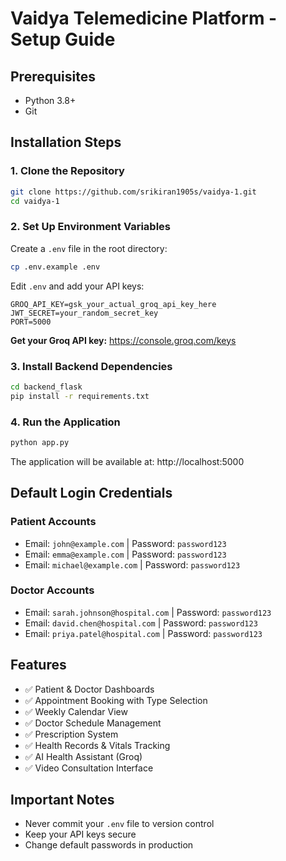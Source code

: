# Vaidya Telemedicine Platform - Setup Guide

## Prerequisites
- Python 3.8+
- Git

## Installation Steps

### 1. Clone the Repository
```bash
git clone https://github.com/srikiran1905s/vaidya-1.git
cd vaidya-1
```

### 2. Set Up Environment Variables
Create a `.env` file in the root directory:
```bash
cp .env.example .env
```

Edit `.env` and add your API keys:
```
GROQ_API_KEY=gsk_your_actual_groq_api_key_here
JWT_SECRET=your_random_secret_key
PORT=5000
```

**Get your Groq API key:** https://console.groq.com/keys

### 3. Install Backend Dependencies
```bash
cd backend_flask
pip install -r requirements.txt
```

### 4. Run the Application
```bash
python app.py
```

The application will be available at: http://localhost:5000

## Default Login Credentials

### Patient Accounts
- Email: `john@example.com` | Password: `password123`
- Email: `emma@example.com` | Password: `password123`
- Email: `michael@example.com` | Password: `password123`

### Doctor Accounts
- Email: `sarah.johnson@hospital.com` | Password: `password123`
- Email: `david.chen@hospital.com` | Password: `password123`
- Email: `priya.patel@hospital.com` | Password: `password123`

## Features
- ✅ Patient & Doctor Dashboards
- ✅ Appointment Booking with Type Selection
- ✅ Weekly Calendar View
- ✅ Doctor Schedule Management
- ✅ Prescription System
- ✅ Health Records & Vitals Tracking
- ✅ AI Health Assistant (Groq)
- ✅ Video Consultation Interface

## Important Notes
- Never commit your `.env` file to version control
- Keep your API keys secure
- Change default passwords in production
